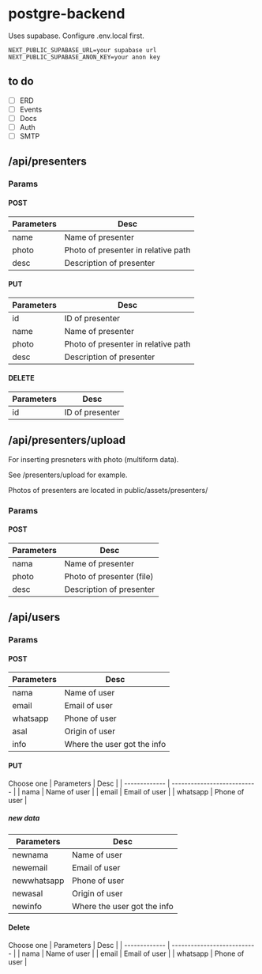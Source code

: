 # postgre-backend
Uses supabase. Configure .env.local first.
```
NEXT_PUBLIC_SUPABASE_URL=your supabase url
NEXT_PUBLIC_SUPABASE_ANON_KEY=your anon key
```
## to do
- [ ] ERD
- [ ] Events
- [ ] Docs
- [ ] Auth
- [ ] SMTP
## /api/presenters
### Params
#### POST
| Parameters    | Desc                                |
| ------------- | ----------------------------------- |
| name          | Name of presenter                   |
| photo         | Photo of presenter in relative path |
| desc          | Description of presenter            |
#### PUT
| Parameters    | Desc                                |
| ------------- | ----------------------------------- |
| id            | ID of presenter                     |
| name          | Name of presenter                   |
| photo         | Photo of presenter in relative path |
| desc          | Description of presenter            |
#### DELETE
| Parameters    | Desc                                |
| ------------- | ----------------------------------- |
| id            | ID of presenter                     |
## /api/presenters/upload
For inserting presneters with photo (multiform data).

 See /presenters/upload for example.
 
 Photos of presenters are located in public/assets/presenters/
### Params
#### POST
| Parameters    | Desc                      |
| ------------- | ------------------------- |
| nama          | Name of presenter         |
| photo         | Photo of presenter (file) |
| desc          | Description of presenter  |
## /api/users
### Params
#### POST
| Parameters    | Desc                        |
| ------------- | --------------------------- |
| nama          | Name of user                |
| email         | Email of user               |
| whatsapp      | Phone of user               |
| asal          | Origin of user              |
| info          | Where the user got the info |
#### PUT
Choose one
| Parameters    | Desc                        |
| ------------- | --------------------------- |
| nama          | Name of user                |
| email         | Email of user               |
| whatsapp      | Phone of user               |
##### new data
| Parameters       | Desc                        |
| -------------    | --------------------------- |
| newnama          | Name of user                |
| newemail         | Email of user               |
| newwhatsapp      | Phone of user               |
| newasal          | Origin of user              |
| newinfo          | Where the user got the info |
#### Delete
Choose one
| Parameters    | Desc                        |
| ------------- | --------------------------- |
| nama          | Name of user                |
| email         | Email of user               |
| whatsapp      | Phone of user               |
